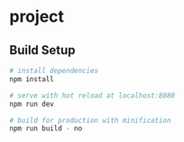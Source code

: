 # project

## Build Setup

``` bash
# install dependencies
npm install

# serve with hot reload at localhost:8080
npm run dev

# build for production with minification
npm run build - no
```

